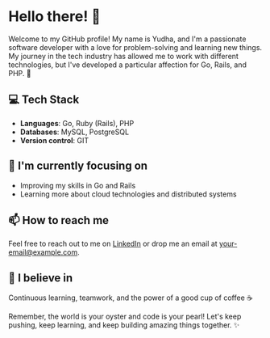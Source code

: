 # Hello there! 👋

Welcome to my GitHub profile! My name is Yudha, and I'm a passionate software developer with a love for problem-solving and learning new things. My journey in the tech industry has allowed me to work with different technologies, but I've developed a particular affection for Go, Rails, and PHP. 🚀

## 💻 Tech Stack
- **Languages**: Go, Ruby (Rails), PHP
- **Databases**: MySQL, PostgreSQL
- **Version control**: GIT

## 🎯 I'm currently focusing on
- Improving my skills in Go and Rails
- Learning more about cloud technologies and distributed systems

## 📫 How to reach me
Feel free to reach out to me on [LinkedIn](https://www.linkedin.com/in/dmsyudha/) or drop me an email at your-email@example.com.

## 🌱 I believe in
Continuous learning, teamwork, and the power of a good cup of coffee ☕

Remember, the world is your oyster and code is your pearl! Let's keep pushing, keep learning, and keep building amazing things together. ✨

